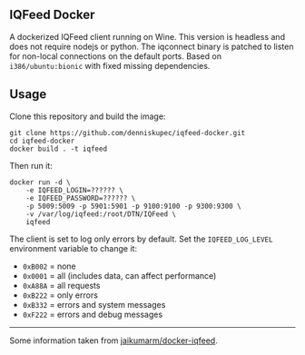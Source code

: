 ## IQFeed Docker

A dockerized IQFeed client running on Wine. This version is headless and does not require nodejs or python.
The iqconnect binary is patched to listen for non-local connections on the default ports.
Based on `i386/ubuntu:bionic` with fixed missing dependencies.

Usage  
-----
Clone this repository and build the image:
```
git clone https://github.com/denniskupec/iqfeed-docker.git
cd iqfeed-docker
docker build . -t iqfeed
```
Then run it:
```
docker run -d \
    -e IQFEED_LOGIN=?????? \
    -e IQFEED_PASSWORD=?????? \
    -p 5009:5009 -p 5901:5901 -p 9100:9100 -p 9300:9300 \
    -v /var/log/iqfeed:/root/DTN/IQFeed \
    iqfeed
```

The client is set to log only errors by default.
Set the `IQFEED_LOG_LEVEL` environment variable to change it:
- `0xB002` = none
- `0x0001` = all (includes data, can affect performance)
- `0xA88A` = all requests
- `0xB222` = only errors
- `0xB332` = errors and system messages
- `0xF222` = errors and debug messages
-----
Some information taken from [jaikumarm/docker-iqfeed](https://github.com/jaikumarm/docker-iqfeed).
